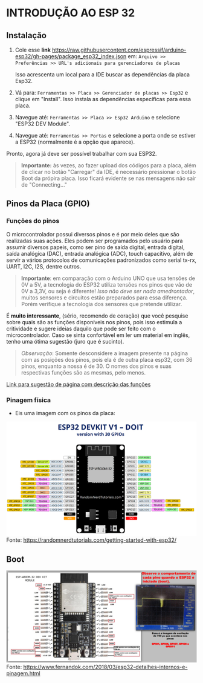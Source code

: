 # INTRODUÇÃO AO ESP 32

## Instalação

1. Cole esse **link** https://raw.githubusercontent.com/espressif/arduino-esp32/gh-pages/package_esp32_index.json em:
      `Arquivo >> Preferências >> URL's adicionais para gerenciadores de placas`

      Isso acrescenta um local para a IDE buscar as dependências da placa Esp32.

2. Vá para: `Ferramentas >> Placa >> Gerenciador de placas >> Esp32` e clique em "Install". Isso instala as dependências específicas para essa placa.

3. Navegue até: `Ferramentas >> Placa >> Esp32 Arduino` e selecione "ESP32 DEV Module".

4. Navegue até: `Ferramentas >> Portas` e selecione a porta onde se estiver a ESP32 (normalmente é a opção que aparece).

Pronto, agora já deve ser possível trabalhar com sua ESP32.

> **Importante:** às vezes, ao fazer upload dos códigos para a placa, além de clicar no botão "Carregar" da IDE, é necessário pressionar o botão Boot da própira placa. Isso ficará evidente se nas mensagens não sair de "Connecting..."

## Pinos da Placa (GPIO)

### Funções do pinos

O microcontrolador possui diversos pinos e é por meio deles que são realizadas suas ações. Eles podem ser programados pelo usuário para assumir diversos papeis, como ser pino de saída digital, entrada digital, saída analógica (DAC), entrada analógica (ADC), touch capacitivo, além de servir a vários protocolos de comunicações padronizados como serial tx-rx, UART, I2C, I2S, dentre outros.

> **Importante**: em comparação com o Arduino UNO que usa tensões de 0V a 5V, a tecnologia do ESP32 utiliza tensões nos pinos que vão de 0V a 3,3V, ou seja é diferente! _Isso não deve ser nada amedrontador_, muitos sensores e circuitos estão preparados para essa diferença. Porém verifique a tecnologia dos sensores que pretende utilizar.

É **muito interessante**, (sério, recomendo de coração) que você pesquise sobre quais são as funções disponíveis nos pinos, pois isso estimula a critividade e sugere ideias daquilo que pode ser feito com o microcontrolador. Caso se sinta confortável em ler um material em inglês, tenho uma ótima sugestão (juro que é sucinto).

> *Observação*: Somente desconsidere a imagem presente na página com as posições dos pinos, pois ela é de outra placa esp32, com 36 pinos, enquanto a nossa é de 30. O nomes dos pinos e suas respectivas funções são as mesmas, pelo menos.

[Link para sugestão de página com descrição das funções](https://randomnerdtutorials.com/esp32-pinout-reference-gpios/)


### Pinagem física

* Eis uma imagem com os pinos da placa:

![Portas da placa](./img/img1.png)
Fonte: https://randomnerdtutorials.com/getting-started-with-esp32/


## Boot

![Portas no boot](./img/img2.png)
Fonte: https://www.fernandok.com/2018/03/esp32-detalhes-internos-e-pinagem.html